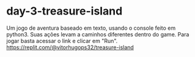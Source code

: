 # day-3-treasure-island
Um jogo de aventura baseado em texto, usando o console feito em python3. Suas ações levam a caminhos diferentes dentro do game. Para jogar basta acessar o link e clicar em "Run". https://replit.com/@vitorhugops32/treasure-island

